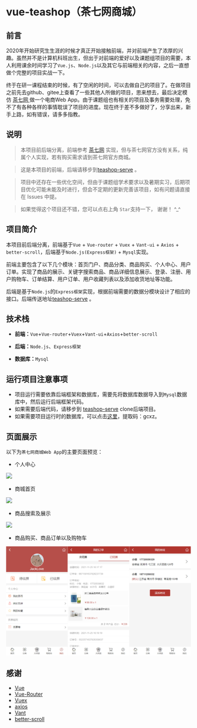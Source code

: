 # vue-teashop（茶七网商城）

## 前言

2020年开始研究生生涯的时候才真正开始接触前端，并对前端产生了浓厚的兴趣。虽然并不是计算机科班出生，但出于对前端的爱好以及课题组项目的需要，本人利用课余时间学习了`Vue.js`、`Node.js`以及其它与前端相关的内容，之后一直想做个完整的项目实战一下。

终于在研一课程结束的时候，有了空闲的时间，可以去做自己的项目了。在做项目之前先去github、gitee上查看了一些其他人所做的项目，思来想去，最后决定模仿 [茶七网 ](http://m.tea7.com/index.htm)做一个电商Web App。由于课题组也有相关的项目及事务需要处理，免不了有各种各样的事情耽误了项目的进度。现在终于差不多做好了，分享出来，新手上路，如有错误，请多多指教。

## 说明

> 本项目前后端分离，前端参考 [茶七网](http://m.tea7.com/index.htm) 实现，但与茶七网官方没有关系，纯属个人实现，若有购买需求请到茶七网官方商城。

> 这是本项目的前端，后端请移步到[teashop-serve](https://github.com/gcx177/teashop_serve) 。

> 项目中还存在一些优化空间，但由于课题组学术要求以及暑期实习，后期项目优化可能未能及时进行，但会不定期的更新完善该项目，如有问题请直接在 Issues 中提。

> 如果觉得这个项目还不错，您可以点右上角 `Star`支持一下， 谢谢！ ^_^ 

## 项目简介

本项目前后端分离，前端基于`Vue` + `Vue-router` + `Vuex` + `Vant-ui` + `Axios` + `better-scroll`，后端基于`Node.js(Express框架)` + `Mysql`实现。

前端主要包含了以下几个模块：首页门户、商品分类、商品购买、个人中心、用户订单。实现了商品的展示、关键字搜索商品、商品详细信息展示、登录、注册、用户购物车、订单结算、用户订单、用户收藏列表以及添加收货地址等功能。

后端是基于`Node.js`的`Express框架`实现，根据前端需要的数据分模块设计了相应的接口。后端传送地址[teashop-serve](https://github.com/gcx177/teashop_serve) 。

## 技术栈

- **前端：**`Vue`+`Vue-router`+`Vuex`+`Vant-ui`+`Axios`+`better-scroll`

- **后端：**`Node.js`、`Express框架`

- **数据库：**`Mysql`

## 运行项目注意事项
- 项目运行需要依靠后端框架和数据库，需要先将数据库数据导入到`Mysql`数据库中，然后运行后端框架代码。
- 如果需要后端代码，请移步到 [teashop-serve](https://github.com/gcx177/teashop_serve) clone后端项目。
- 如果需要项目运行时的数据库，可以点击[这里](https://pan.baidu.com/s/14ZUFQ417Qd7ZG9LwItpSOw )，提取码：gcxz。

## 页面展示

以下为`茶七网商城Web App`的主要页面预览：

- 个人中心

![](https://gitee.com/guo-changxiong/store_image/raw/master/teashop_images/person.jpg)

- 商城首页

![](https://gitee.com/guo-changxiong/store_image/raw/master/teashop_images/homepage.jpg)

- 商品搜索及展示

![](https://gitee.com/guo-changxiong/store_image/raw/master/teashop_images/search.jpg)

- 商品购买、商品订单以及购物车

![](https://github.com/gcx177/vue-teashop/raw/master/images/person.jpg)

## 感谢

- [Vue](https://github.com/vuejs/vue)
- [Vue-Router](https://github.com/vuejs/vue-router-next)
- [Vuex](https://github.com/vuejs/vuex/tree/4.0)
- [axios](https://github.com/axios/axios)
- [Vant](https://github.com/youzan/vant)
- [better-scroll](https://github.com/ustbhuangyi/better-scroll)
